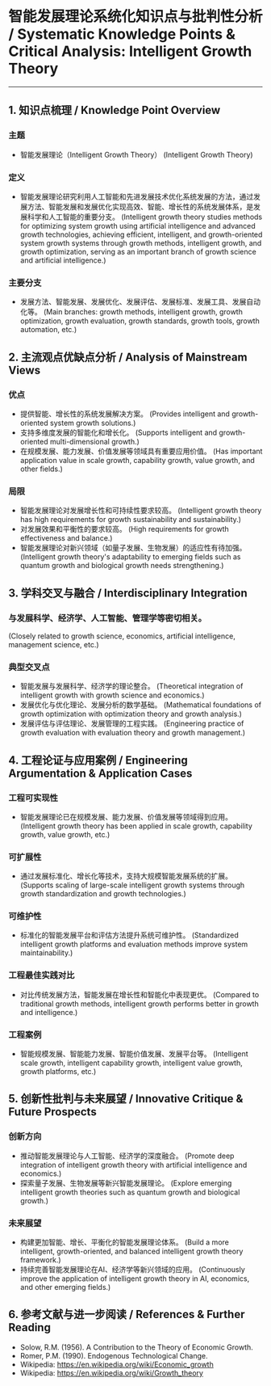 # 智能发展理论系统化知识点与批判性分析 / Systematic Knowledge Points & Critical Analysis: Intelligent Growth Theory

---

## 1. 知识点梳理 / Knowledge Point Overview

### 主题
- 智能发展理论（Intelligent Growth Theory）
  (Intelligent Growth Theory)

### 定义
- 智能发展理论研究利用人工智能和先进发展技术优化系统发展的方法，通过发展方法、智能发展和发展优化实现高效、智能、增长性的系统发展体系，是发展科学和人工智能的重要分支。
  (Intelligent growth theory studies methods for optimizing system growth using artificial intelligence and advanced growth technologies, achieving efficient, intelligent, and growth-oriented system growth systems through growth methods, intelligent growth, and growth optimization, serving as an important branch of growth science and artificial intelligence.)

### 主要分支
- 发展方法、智能发展、发展优化、发展评估、发展标准、发展工具、发展自动化等。
  (Main branches: growth methods, intelligent growth, growth optimization, growth evaluation, growth standards, growth tools, growth automation, etc.)

## 2. 主流观点优缺点分析 / Analysis of Mainstream Views

### 优点
- 提供智能、增长性的系统发展解决方案。
  (Provides intelligent and growth-oriented system growth solutions.)
- 支持多维度发展的智能化和增长化。
  (Supports intelligent and growth-oriented multi-dimensional growth.)
- 在规模发展、能力发展、价值发展等领域具有重要应用价值。
  (Has important application value in scale growth, capability growth, value growth, and other fields.)

### 局限
- 智能发展理论对发展增长性和可持续性要求较高。
  (Intelligent growth theory has high requirements for growth sustainability and sustainability.)
- 对发展效果和平衡性的要求较高。
  (High requirements for growth effectiveness and balance.)
- 智能发展理论对新兴领域（如量子发展、生物发展）的适应性有待加强。
  (Intelligent growth theory's adaptability to emerging fields such as quantum growth and biological growth needs strengthening.)

## 3. 学科交叉与融合 / Interdisciplinary Integration

### 与发展科学、经济学、人工智能、管理学等密切相关。
  (Closely related to growth science, economics, artificial intelligence, management science, etc.)

### 典型交叉点
- 智能发展与发展科学、经济学的理论整合。
  (Theoretical integration of intelligent growth with growth science and economics.)
- 发展优化与优化理论、发展分析的数学基础。
  (Mathematical foundations of growth optimization with optimization theory and growth analysis.)
- 发展评估与评估理论、发展管理的工程实践。
  (Engineering practice of growth evaluation with evaluation theory and growth management.)

## 4. 工程论证与应用案例 / Engineering Argumentation & Application Cases

### 工程可实现性
- 智能发展理论已在规模发展、能力发展、价值发展等领域得到应用。
  (Intelligent growth theory has been applied in scale growth, capability growth, value growth, etc.)

### 可扩展性
- 通过发展标准化、增长化等技术，支持大规模智能发展系统的扩展。
  (Supports scaling of large-scale intelligent growth systems through growth standardization and growth technologies.)

### 可维护性
- 标准化的智能发展平台和评估方法提升系统可维护性。
  (Standardized intelligent growth platforms and evaluation methods improve system maintainability.)

### 工程最佳实践对比
- 对比传统发展方法，智能发展在增长性和智能化中表现更优。
  (Compared to traditional growth methods, intelligent growth performs better in growth and intelligence.)

### 工程案例
- 智能规模发展、智能能力发展、智能价值发展、发展平台等。
  (Intelligent scale growth, intelligent capability growth, intelligent value growth, growth platforms, etc.)

## 5. 创新性批判与未来展望 / Innovative Critique & Future Prospects

### 创新方向
- 推动智能发展理论与人工智能、经济学的深度融合。
  (Promote deep integration of intelligent growth theory with artificial intelligence and economics.)
- 探索量子发展、生物发展等新兴智能发展理论。
  (Explore emerging intelligent growth theories such as quantum growth and biological growth.)

### 未来展望
- 构建更加智能、增长、平衡化的智能发展理论体系。
  (Build a more intelligent, growth-oriented, and balanced intelligent growth theory framework.)
- 持续完善智能发展理论在AI、经济学等新兴领域的应用。
  (Continuously improve the application of intelligent growth theory in AI, economics, and other emerging fields.)

## 6. 参考文献与进一步阅读 / References & Further Reading

- Solow, R.M. (1956). A Contribution to the Theory of Economic Growth.
- Romer, P.M. (1990). Endogenous Technological Change.
- Wikipedia: <https://en.wikipedia.org/wiki/Economic_growth>
- Wikipedia: <https://en.wikipedia.org/wiki/Growth_theory> 